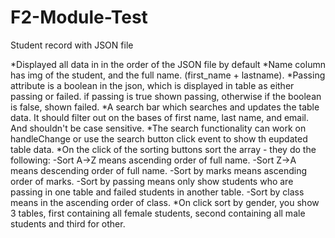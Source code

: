 # F2-Module-Test
Student record with JSON file

*Displayed all data in  in the order of the JSON file by default
*Name column has img of the student, and the full name. (first_name + lastname). 
*Passing attribute is a boolean in the json, which is displayed in table as either passing or failed. if passing is true shown passing, otherwise if the boolean is false, shown failed.
*A search bar which searches and updates the table data. It should filter out on the bases of first name, last name, and email. And shouldn't be case sensitive.
*The search functionality can work on handleChange or use the search button click event to show th eupdated table data.
*On the click of the sorting buttons sort the array - they do the following:
-Sort A->Z means ascending order of full name.
-Sort Z->A means descending order of full name.
-Sort by marks means ascending order of marks.
-Sort by passing means only show students who are passing in one table and failed students in another table.
-Sort by class means in the ascending order of class.
*On click sort by gender, you show 3 tables, first containing all female students, second containing all male students and third for other. 
